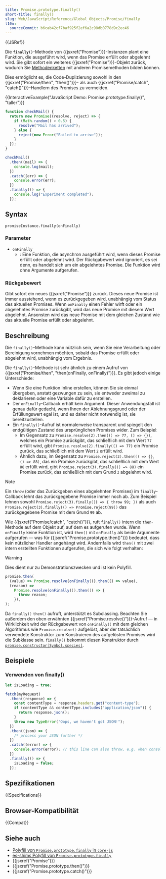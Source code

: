 ```yaml
---
title: Promise.prototype.finally()
short-title: finally()
slug: Web/JavaScript/Reference/Global_Objects/Promise/finally
l10n:
  sourceCommit: b6cab42cf7baf925f2ef6a2c98db0778d9c2ec46
---
```


{{JSRef}}

Die **`finally()`**-Methode von {{jsxref("Promise")}}-Instanzen plant eine Funktion, die ausgeführt wird, wenn das Promise erfüllt oder abgelehnt wird. Sie gibt sofort ein weiteres {{jsxref("Promise")}}-Objekt zurück, wodurch Sie [Methodenketten](/de/docs/Web/JavaScript/Guide/Using_promises#chaining) mit anderen Promisemethoden bilden können.

Dies ermöglicht es, die Code-Duplizierung sowohl in den {{jsxref("Promise/then", "then()")}}- als auch {{jsxref("Promise/catch", "catch()")}}-Handlern des Promises zu vermeiden.

{{InteractiveExample("JavaScript Demo: Promise.prototype.finally()", "taller")}}

```js interactive-example
function checkMail() {
  return new Promise((resolve, reject) => {
    if (Math.random() > 0.5) {
      resolve("Mail has arrived");
    } else {
      reject(new Error("Failed to arrive"));
    }
  });
}

checkMail()
  .then((mail) => {
    console.log(mail);
  })
  .catch((err) => {
    console.error(err);
  })
  .finally(() => {
    console.log("Experiment completed");
  });
```

## Syntax

```js-nolint
promiseInstance.finally(onFinally)
```

### Parameter

- `onFinally`
  - : Eine Funktion, die asynchron ausgeführt wird, wenn dieses Promise erfüllt oder abgelehnt wird. Der Rückgabewert wird ignoriert, es sei denn, es handelt sich um ein abgelehntes Promise. Die Funktion wird ohne Argumente aufgerufen.

### Rückgabewert

Gibt sofort ein neues {{jsxref("Promise")}} zurück. Dieses neue Promise ist immer ausstehend, wenn es zurückgegeben wird, unabhängig vom Status des aktuellen Promises. Wenn `onFinally` einen Fehler wirft oder ein abgelehntes Promise zurückgibt, wird das neue Promise mit diesem Wert abgelehnt. Ansonsten wird das neue Promise mit dem gleichen Zustand wie das aktuelle Promise erfüllt oder abgelehnt.

## Beschreibung

Die `finally()`-Methode kann nützlich sein, wenn Sie eine Verarbeitung oder Bereinigung vornehmen möchten, sobald das Promise erfüllt oder abgelehnt wird, unabhängig vom Ergebnis.

Die `finally()`-Methode ist sehr ähnlich zu einem Aufruf von {{jsxref("Promise/then", "then(onFinally, onFinally)")}}. Es gibt jedoch einige Unterschiede:

- Wenn Sie eine Funktion inline erstellen, können Sie sie einmal übergeben, anstatt gezwungen zu sein, sie entweder zweimal zu deklarieren oder eine Variable dafür zu erstellen.
- Der `onFinally`-Callback erhält kein Argument. Dieser Anwendungsfall ist genau dafür gedacht, wenn Ihnen der Ablehnungsgrund oder der Erfüllungswert egal ist, und es daher nicht notwendig ist, sie bereitzustellen.
- Ein `finally()`-Aufruf ist normalerweise transparent und spiegelt den endgültigen Zustand des ursprünglichen Promises wider. Zum Beispiel:
  - Im Gegensatz zu `Promise.resolve(2).then(() => 77, () => {})`, welches ein Promise zurückgibt, das schließlich mit dem Wert `77` erfüllt wird, gibt `Promise.resolve(2).finally(() => 77)` ein Promise zurück, das schließlich mit dem Wert `2` erfüllt wird.
  - Ähnlich dazu, im Gegensatz zu `Promise.reject(3).then(() => {}, () => 88)`, das ein Promise zurückgibt, das schließlich mit dem Wert `88` erfüllt wird, gibt `Promise.reject(3).finally(() => 88)` ein Promise zurück, das schließlich mit dem Grund `3` abgelehnt wird.

> [!NOTE]
> Ein `throw` (oder das Zurückgeben eines abgelehnten Promises) im `finally`-Callback lehnt das zurückgegebene Promise immer noch ab. Zum Beispiel lehnen sowohl `Promise.reject(3).finally(() => { throw 99; })` als auch `Promise.reject(3).finally(() => Promise.reject(99))` das zurückgegebene Promise mit dem Grund `99` ab.

Wie {{jsxref("Promise/catch", "catch()")}}, ruft `finally()` intern die `then`-Methode auf dem Objekt auf, auf dem es aufgerufen wurde. Wenn `onFinally` keine Funktion ist, wird `then()` mit `onFinally` als beide Argumente aufgerufen — was für {{jsxref("Promise.prototype.then()")}} bedeutet, dass kein nützlicher Handler angehängt wird. Andernfalls wird `then()` mit zwei intern erstellten Funktionen aufgerufen, die sich wie folgt verhalten:

> [!WARNING]
> Dies dient nur zu Demonstrationszwecken und ist kein Polyfill.

```js
promise.then(
  (value) => Promise.resolve(onFinally()).then(() => value),
  (reason) =>
    Promise.resolve(onFinally()).then(() => {
      throw reason;
    }),
);
```

Da `finally()` `then()` aufruft, unterstützt es Subclassing. Beachten Sie außerdem den oben erwähnten {{jsxref("Promise.resolve()")}}-Aufruf — in Wirklichkeit wird der Rückgabewert von `onFinally()` mit dem gleichen Algorithmus wie `Promise.resolve()` aufgelöst, aber der tatsächlich verwendete Konstruktor zum Konstruieren des aufgelösten Promises wird die Subklasse sein. `finally()` bekommt diesen Konstruktor durch [`promise.constructor[Symbol.species]`](/de/docs/Web/JavaScript/Reference/Global_Objects/Promise/Symbol.species).

## Beispiele

### Verwenden von finally()

```js
let isLoading = true;

fetch(myRequest)
  .then((response) => {
    const contentType = response.headers.get("content-type");
    if (contentType && contentType.includes("application/json")) {
      return response.json();
    }
    throw new TypeError("Oops, we haven't got JSON!");
  })
  .then((json) => {
    /* process your JSON further */
  })
  .catch((error) => {
    console.error(error); // this line can also throw, e.g. when console = {}
  })
  .finally(() => {
    isLoading = false;
  });
```

## Spezifikationen

{{Specifications}}

## Browser-Kompatibilität

{{Compat}}

## Siehe auch

- [Polyfill von `Promise.prototype.finally` in `core-js`](https://github.com/zloirock/core-js#ecmascript-promise)
- [es-shims Polyfill von `Promise.prototype.finally`](https://www.npmjs.com/package/promise.prototype.finally)
- {{jsxref("Promise")}}
- {{jsxref("Promise.prototype.then()")}}
- {{jsxref("Promise.prototype.catch()")}}

